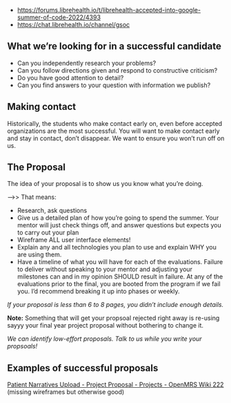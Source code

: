 
- https://forums.librehealth.io/t/librehealth-accepted-into-google-summer-of-code-2022/4393
- https://chat.librehealth.io/channel/gsoc
## What we’re looking for in a successful candidate

 - Can you independently research your problems?
- Can you follow directions given and respond to constructive criticism?
- Do you have good attention to detail?
- Can you find answers to your question with information we publish?

## Making contact

Historically, the students who make contact early on, even before accepted organizations are the most successful. You will want to make contact early and stay in contact, don’t disappear. We want to ensure you won’t run off on us.

## The Proposal

The idea of your proposal is to show us you know what you’re doing.

-->> That means:

- Research, ask questions
- Give us a detailed plan of how you’re going to spend the summer. Your mentor will just check things off, and answer questions but expects you to carry out your plan
- Wireframe ALL user interface elements!
- Explain any and all technologies you plan to use and explain WHY you are using them.
- Have a timeline of what you will have for each of the evaluations. Failure to deliver without speaking to your mentor and adjusting your milestones can and in my opinion SHOULD result in failure. At any of the evaluations prior to the final, you are booted from the program if we fail you. I’d recommend breaking it up into phases or weekly.

*If your proposal is less than 6 to 8 pages, you didn’t include enough details.*

**Note:** Something that will get your propsoal rejected right away is re-using sayyy your final year project proposal without bothering to change it.

*We can identify low-effort proposals. Talk to us while you write your propsoals!*

## Examples of successful proposals

[Patient Narratives Upload - Project Proposal - Projects - OpenMRS Wiki 222](https://wiki.openmrs.org/display/projects/Patient+Narratives+Upload+-+Project+Proposal) (missing wireframes but otherwise good)
